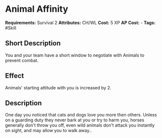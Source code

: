# Animal Affinity

**Requirements:** Survival 2
**Attributes:** CH/WL
**Cost:** 5 XP
**AP Cost:** -
**Tags:** #Skill

## Short Description
You and your team have a short window to negotiate with Animals to prevent combat.

## Effect
Animals' starting attitude with you is increased by 2.

## Description
One day you noticed that cats and dogs love you more then others. Unless on a guarding duty they never bark at you or try to harm you, horses generally don't throw you off, even wild animals don't attack you instantly on sight, and may allow you to walk away..
